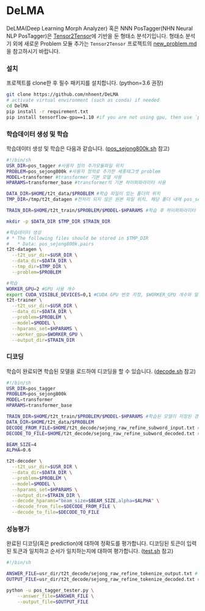 # DeLMA

DeLMA(Deep Learning Morph Analyzer) 혹은 NNN PosTagger(NHN Neural NLP PosTagger)은 [Tensor2Tensor](https://github.com/tensorflow/tensor2tensor)에 기반을 둔 형태소 분석기입니다.
형태소 분석기 외에 새로운 Problem 모듈 추가는 `Tensor2Tensor` 프로젝트의 [new_problem.md](https://github.com/tensorflow/tensor2tensor/blob/master/docs/new_problem.md)을 참고하시기 바랍니다. 

### 설치
프로젝트를 clone한 후 필수 패키지를 설치합니다. (python=3.6 권장)
```bash
git clone https://github.com/nhnent/DeLMA
# activate virtual environment (such as conda) if needed
cd DelMA
pip install -r requirement.txt
pip install tensorflow-gpu==1.10 #if you are not using gpu, then use `pip install tensorflow`
```

### 학습데이터 생성 및 학습
학습데이터 생성 및 학습은 다음과 같습니다. ([pos_sejong800k.sh](https://github.com/nhnent/DeLMA/blob/dev/pos_sejong800k.sh) 참고)
```bash
#!/bin/sh
USR_DIR=pos_tagger #사용자 정의 추가모듈파일 위치 
PROBLEM=pos_sejong800k #사용자 정의로 추가한 세종태그셋 problem
MODEL=transformer #transformer 기본 모델 사용
HPARAMS=transformer_base #transformer의 기본 하이퍼파라미터 사용

DATA_DIR=$HOME/t2t_data/$PROBLEM #학습 파일이 있는 폴더의 위치
TMP_DIR=/tmp/t2t_datagen #전처리 되지 않은 원본 파일 위치. 해당 폴더 내에 pos_sejong800k.pairs 파일이 있어햐 함

TRAIN_DIR=$HOME/t2t_train/$PROBLEM/$MODEL-$HPARAMS #학습 후 하이퍼파라미터 정보 및 모델을 저장할 폴더 위치

mkdir -p $DATA_DIR $TMP_DIR $TRAIN_DIR

#학습데이터 생성
# * The following files should be stored in $TMP_DIR
#   * Data: pos_sejong800k.pairs
t2t-datagen \
  --t2t_usr_dir=$USR_DIR \
  --data_dir=$DATA_DIR \
  --tmp_dir=$TMP_DIR \
  --problem=$PROBLEM

#학습
WORKER_GPU=2 #GPU 사용 개수
export CUDA_VISIBLE_DEVICES=0,1 #CUDA GPU 번호 지정, $WORKER_GPU 개수와 일치해야 함
t2t-trainer \
  --t2t_usr_dir=$USR_DIR \
  --data_dir=$DATA_DIR \
  --problem=$PROBLEM \
  --model=$MODEL \
  --hparams_set=$HPARAMS \
  --worker_gpu=$WORKER_GPU \
  --output_dir=$TRAIN_DIR
```

### 디코딩
학습이 완료되면 학습된 모델을 로드하여 디코딩을 할 수 있습니다.
([decode.sh](https://github.com/nhnent/DeLMA/blob/dev/decode.sh) 참고)
```bash
#!/bin/sh
USR_DIR=pos_tagger
PROBLEM=pos_sejong800k
MODEL=transformer
HPARAMS=transformer_base

TRAIN_DIR=$HOME/t2t_train/$PROBLEM/$MODEL-$HPARAMS #학습된 모델이 저장된 경로
DATA_DIR=$HOME/t2t_data/$PROBLEM
DECODE_FROM_FILE=$HOME/t2t_decode/sejong_raw_refine_subword_input.txt #디코딩을 위한 입력 파일
DECODE_TO_FILE=$HOME/t2t_decode/sejong_raw_refine_subword_decoded.txt #디코딩 결과를 출력할 파일

BEAM_SIZE=4
ALPHA=0.6

t2t-decoder \
  --t2t_usr_dir=$USR_DIR \
  --data_dir=$DATA_DIR \
  --problem=$PROBLEM \
  --model=$MODEL \
  --hparams_set=$HPARAMS \
  --output_dir=$TRAIN_DIR \
  --decode_hparams="beam_size=$BEAM_SIZE,alpha=$ALPHA" \
  --decode_from_file=$DECODE_FROM_FILE \
  --decode_to_file=$DECODE_TO_FILE
 ```

### 성능평가
완료된 디코딩(혹은 prediction)에 대하여 정확도를 평가합니다.
디코딩된 토큰이 입력된 토큰과 일치하고 순서가 일치하는지에 대하여 평가합니다.
([test.sh](https://github.com/nhnent/DeLMA/blob/dev/test.sh) 참고)
```bash
#!/bin/sh

ANSWER_FILE=usr_dir/t2t_decode/sejong_raw_refine_tokenize_output.txt #정답파일
OUTPUT_FILE=usr_dir/t2t_decode/sejong_raw_refine_tokenize_decoded.txt #디코딩 출력파일

python -u pos_tagger_tester.py \
    --answer_file=$ANSWER_FILE \
    --output_file=$OUTPUT_FILE
```
